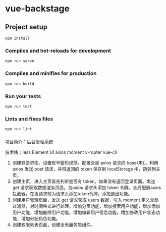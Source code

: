 # vue-backstage

## Project setup
```
npm install
```

### Compiles and hot-reloads for development
```
npm run serve
```

### Compiles and minifies for production
```
npm run build
```

### Run your tests
```
npm run test
```

### Lints and fixes files
```
npm run lint
```

### 
项目简介：后台管理系统

技术栈：less	Element UI	axios	moment 	v-router	vue-cli

1. 创建登录界面，设置账号密码规范。配置全局 axios 请求的 baseURL，利用 axios 发送 post 请求，并将返回的 token 保存到 localStorage 中，跳转到主页。
2. 创建主页，进入主页首先判断是否有 token，如果没有返回登录页面。发送 get 请求获取数据渲染页面，为axios 请求头添加  token 令牌。全局配置axios拦截器，在发请求前为请求头添加token令牌。添加退出功能。
3. 创建用户管理页面，发送 get 请求获取 users 数据，引入 moment 定义全局过滤器，对时间格式进行处理。增加分页功能，增加搜索用户功能，增加添加用户功能，增加删除用户功能，增加编辑用户信息功能，增加修改用户状态功能，增加分配角色功能。
4.  创建权限列表页面，创建全局面包屑组件。

